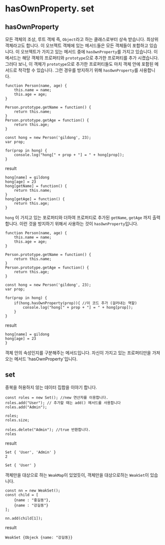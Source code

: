 # hasOwnProperty. set

## hasOwnProperty

모든 객체의 조상, 루트 객체 즉, `Object`라고 하는 클래스로부터 상속 받습니다. 최상위 객체라고도 합니다. 이 오브젝트 객체에 있는 메서드들은 모든 객체들이 포합하고 있습니다. 이 오브젝트가 가지고 있는 메서드 중에 `hasOwnProperty`를 가지고 있습니다. 이 메서드는 해당 객체의 프로퍼티와 `prototype`으로 추가한 프로퍼티를 추가 시켰습니다. 그러다 보니, 이 객체가 `prototype`으로 추가한 프로퍼티들도 마치 객체 안에 포함된 메서드로 착각할 수 있습니다. 그런 경우를 방지하기 위해 `hasOwnProperty`를 사용합니다.

```
function Person(name, age) {
    this.name = name;
    this.age = age;
}

Person.prototype.getName = function() {
    return this.name;
}
Person.prototype.getAge = function() {
    return this.age;
}

const hong = new Person('gildong', 23);
var prop;

for(prop in hong) {
    console.log("hong[" + prop + "] = " + hong[prop]);
}
```

result

```
hong[name] = gildong
hong[age] = 23
hong[getName] = function() {
    return this.name;
}
hong[getAge] = function() {
    return this.age;
}
```
`hong` 이 가지고 있는 포로퍼티와 더하여 프로퍼티로 추가된 `getName`, `getAge` 까지 출력합니다. 이런 것을 방지하기 위해서 사용하는 것이 `hasOwnProperty`입니다.

```
function Person(name, age) {
    this.name = name;
    this.age = age;
}

Person.prototype.getName = function() {
    return this.name;
}
Person.prototype.getAge = function() {
    return this.age;
}

const hong = new Person('gildong', 23);
var prop;

for(prop in hong) {
    if(hong.hasOwnProperty(prop)){ //이 코드 추가 (걸러내는 역할)
        console.log("hong[" + prop + "] = " + hong[prop]);
    }
}
```

result

```
hong[name] = gildong
hong[age] = 23
}
```
객체 안의 속성인지를 구분해주는 메서드입니다.
자신이 가지고 있는 프로퍼티만을 가져오는 메서드 'hasOwnProperty`입니다.

## set

중복을 허용하지 않는 데이터 집합을 이야기 합니다.

```
const roles = new Set(); //new 연산자를 이용합니다.
roles.add("User"); // 추가할 때는 add() 메서드를 사용합니다
roles.add("Admin");

roles;
roles.size;

roles.delete("Admin"); //true 반환합니다.
roles
```
result
```
Set { 'User', 'Admin' }
2

Set { 'User' }
```

객체만을 대상으로 하는 `WeakMap`이 있었듯이, 객체만을 대상으로하는 `WeakSet`이 있습니다.   

```
const nn = new WeakSet();
const child = [
    {name : "홍길동"},
    {name : "강길동"}
];

nn.add(child[1]);
```
result
```
WeakSet {Objeck {name: "강길동}}
```